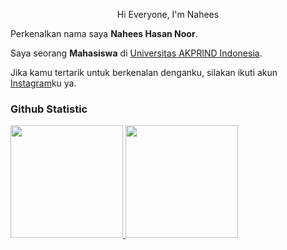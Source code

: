 <p align= "center">Hi Everyone, I'm Nahees
 
Perkenalkan nama saya **Nahees Hasan Noor**.<br>
 
Saya seorang **Mahasiswa** di [Universitas AKPRIND Indonesia](https://www.akprind.ac.id/).<br>
 
Jika kamu tertarik untuk berkenalan denganku, silakan ikuti akun [Instagram](https://www.instagram.com/bananatrashh/)ku ya.
 
### Github Statistic
<p align="left">
<a href="https://github.com/nacchipedia">
  <img height="180em" src="https://github-readme-stats-eight-theta.vercel.app/api?username=nacchipedia&show_icons=true&theme=algolia&include_all_commits=true&count_private=true"/>
  <img height="180em" src="https://github-readme-stats-eight-theta.vercel.app/api/top-langs/?username=nacchipedia&layout=compact&langs_count=8&theme=algolia"/>
</a>
</p>
